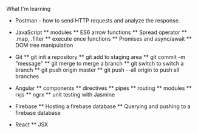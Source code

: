 What I'm learning

* Postman - how to send HTTP requests and analyze the response.

* JavaScript
** modules
** ES6 arrow functions
** Spread operator
** .map, .filter
** execute once functions
** Promises and async/await
** DOM tree manipulation

* Git
** git init a repository
** git add <files> to staging area
** git commit -m "message"
** git merge to merge a branch
** git switch to switch a branch
** git push origin master
** git push --all origin to push all branches

* Angular
** components
** directives
** pipes
** routing
** modules
** rxjs
** ngrx
** unit testing with Jasmine

* Firebase
** Hosting a firebase database
** Querying and pushing to a firebase database

* React
** JSX